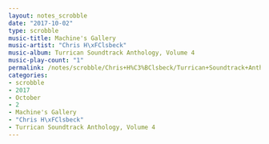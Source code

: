 ```yaml
---
layout: notes_scrobble
date: "2017-10-02"
type: scrobble
music-title: Machine's Gallery
music-artist: "Chris H\xFClsbeck"
music-album: Turrican Soundtrack Anthology, Volume 4
music-play-count: "1"
permalink: /notes/scrobble/Chris+H%C3%BClsbeck/Turrican+Soundtrack+Anthology%2C+Volume+4/c9b0d78ef9224fe47520a6d79bcd58b832746046.html
categories:
- scrobble
- 2017
- October
- 2
- Machine's Gallery
- "Chris H\xFClsbeck"
- Turrican Soundtrack Anthology, Volume 4
---
```

